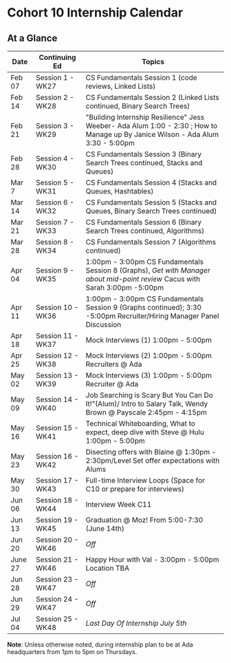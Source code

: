# Cohort 10 Internship Calendar

## At a Glance

Date    | Continuing Ed    | Topics
--------|------------------|-----------------------------
Feb 07  | Session 1 - WK27 | CS Fundamentals Session 1 (code reviews, Linked Lists)
Feb 14  | Session 2 - WK28 | CS Fundamentals Session 2 (Linked Lists continued, Binary Search Trees)
Feb 21  | Session 3 - WK29 | "Building Internship Resilience" Jess Weeber- Ada Alum 1:00 - 2:30 ; How to Manage up By Janice Wilson - Ada Alum 3:30 - 5:00pm
Feb 28  | Session 4 - WK30 | CS Fundamentals Session 3 (Binary Search Trees continued, Stacks and Queues)
Mar 7   | Session 5 - WK31 | CS Fundamentals Session 4 (Stacks and Queues, Hashtables)
Mar 14  | Session 6 - WK32 | CS Fundamentals Session 5 (Stacks and Queues, Binary Search Trees continued)
Mar 21  | Session 7 - WK33 | CS Fundamentals Session 6 (Binary Search Trees continued, Algorithms)
Mar 28  | Session 8 - WK34 | CS Fundamentals Session 7 (Algorithms continued)
Apr 04  | Session 9 - WK35 | 1:00pm - 3:00pm CS Fundamentals Session 8 (Graphs), *Get with Manager about mid-point review* Cacus with Sarah 3:00pm -5:00pm 
Apr 11  | Session 10 - WK36 | 1:00pm - 3:00pm CS Fundamentals Session 9 (Graphs continued); 3:30 -5:00pm Recruiter/Hiring Manager Panel Discussion 
Apr 18  | Session 11 - WK37 | Mock Interviews (1) 1:00pm - 5:00pm 
Apr 25  | Session 12 - WK38 | Mock Interviews (2) 1:00pm - 5:00pm Recruiters @ Ada
May 02  | Session 13 - WK39 | Mock Interviews (3) 1:00pm - 5:00pm Recruiter @ Ada  
May 09  | Session 14 - WK40 | Job Searching is Scary But You Can Do It!"(Alum)/ Intro to Salary Talk, Wendy Brown @ Payscale 2:45pm - 4:15pm 
May 16  | Session 15 - WK41 | Technical Whiteboarding, What to expect, deep dive with Steve @ Hulu 1:00pm - 5:00pm
May 23  | Session 16 - WK42 | Disecting offers with Blaine @ 1:30pm - 2:30pm/Level Set offer expectations with Alums 
May 30  | Session 17 - WK43 | Full-time Interview Loops (Space for C10 or prepare for interviews) 
Jun 06  | Session 18 - WK44 | Interview Week C11 
Jun 13  | Session 19 - WK45 | Graduation @ Moz! From 5:00-7:30 (June 14th)
Jun 20  | Session 20 - WK46 | *Off*
June 27 | Session 21 - WK46 | Happy Hour with Val - 3:00pm - 5:00pm Location TBA
Jun 28  | Session 23 - WK47 | *Off*
Jun 29  | Session 24 - WK47 | *Off*
Jul 04  | Session 25 - WK48 | *Last Day Of Internship July 5th*

**Note**: Unless otherwise noted, during internship plan to be at Ada headquarters from 1pm to 5pm on Thursdays.
